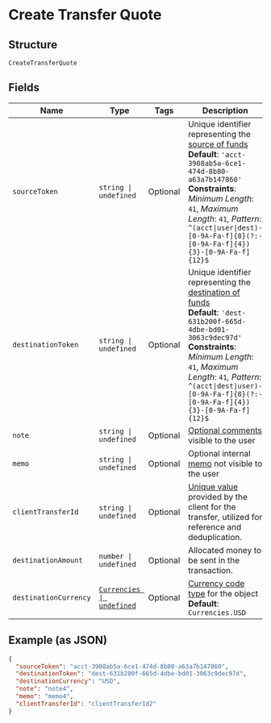 
# Create Transfer Quote

## Structure

`CreateTransferQuote`

## Fields

| Name | Type | Tags | Description |
|  --- | --- | --- | --- |
| `sourceToken` | `string \| undefined` | Optional | Unique identifier representing the [source of funds](#/rest/models/structures/source-token)<br>**Default**: `'acct-3908ab5a-6ce1-474d-8b80-a63a7b147860'`<br>**Constraints**: *Minimum Length*: `41`, *Maximum Length*: `41`, *Pattern*: `^(acct\|user\|dest)-[0-9A-Fa-f]{8}(?:-[0-9A-Fa-f]{4}){3}-[0-9A-Fa-f]{12}$` |
| `destinationToken` | `string \| undefined` | Optional | Unique identifier representing the [destination of funds](#/rest/models/structures/destination-token)<br>**Default**: `'dest-631b200f-665d-4dbe-bd01-3063c9dec97d'`<br>**Constraints**: *Minimum Length*: `41`, *Maximum Length*: `41`, *Pattern*: `^(acct\|dest\|user)-[0-9A-Fa-f]{8}(?:-[0-9A-Fa-f]{4}){3}-[0-9A-Fa-f]{12}$` |
| `note` | `string \| undefined` | Optional | [Optional comments](#/rest/models/structures/notes) visible to the user |
| `memo` | `string \| undefined` | Optional | Optional internal [memo](#/rest/models/structures/memo) not visible to the user |
| `clientTransferId` | `string \| undefined` | Optional | [Unique value](#/rest/models/structures/client-transfer-id) provided by the client for the transfer, utilized for reference and deduplication. |
| `destinationAmount` | `number \| undefined` | Optional | Allocated money to be sent in the transaction. |
| `destinationCurrency` | [`Currencies \| undefined`](../../doc/models/currencies.md) | Optional | [Currency code type](#/rest/models/structures/country) for the object<br>**Default**: `Currencies.USD` |

## Example (as JSON)

```json
{
  "sourceToken": "acct-3908ab5a-6ce1-474d-8b80-a63a7b147860",
  "destinationToken": "dest-631b200f-665d-4dbe-bd01-3063c9dec97d",
  "destinationCurrency": "USD",
  "note": "note4",
  "memo": "memo4",
  "clientTransferId": "clientTransferId2"
}
```

